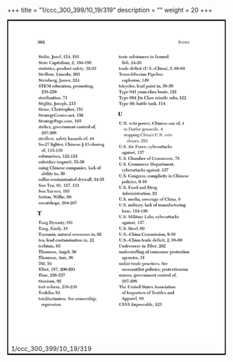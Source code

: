 +++
title = "1/ccc_300_399/10_19/319"
description = ""
weight = 20
+++

<table style="border:2px solid black;max-width:800px;max-height:800px;" 
><tr><td><img class="center-fit-jpg"
src="/jpg_/out_jpg_dbc_319.jpg"  >1/ccc_300_399/10_19/319</img></td></tr></table>
